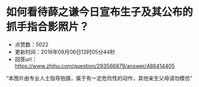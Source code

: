 # 如何看待薛之谦今日宣布生子及其公布的抓手指合影照片？
- 点赞数：5022
- 更新时间：2018年09月06日12时05分44秒
- 回答url：https://www.zhihu.com/question/293566879/answer/486414405
<body>
 <p data-pid="VfdJMsC3">“本图片由专业人士指导拍摄，属于有一定危险性的动作，其他亲生父母请勿模仿”</p>
</body>